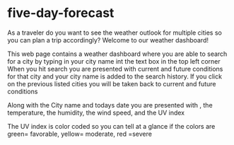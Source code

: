 # five-day-forecast

As a traveler do you want to see the weather outlook for multiple cities so you can plan a trip accordingly?
Welcome to our weather dashboard!

This web page contains a weather dashboard where you are able to search for a city by typing in your city name  int the text box in the top left corner
When you hit search you are presented with current and future conditions for that city and your city name is added to the search history. If you click on the previous listed cities you will be taken back to current and future conditions

Along with the City name and todays date you are presented with , the temperature, the humidity, the wind speed, and the UV index

The UV index is color coded so you can tell at a glance if the colors are
green= favorable, 
yellow= moderate, 
red =severe
